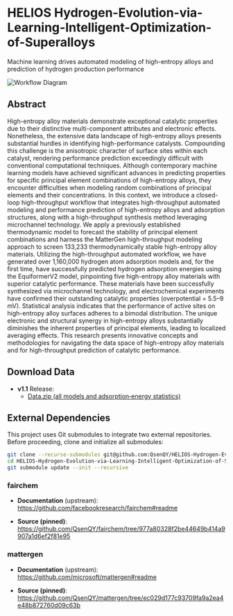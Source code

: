 # HELIOS Hydrogen-Evolution-via-Learning-Intelligent-Optimization-of-Superalloys
Machine learning drives automated modeling of high-entropy alloys and prediction of hydrogen production performance

![Workflow Diagram](workflow.png)

## Abstract
High-entropy alloy materials demonstrate exceptional catalytic properties due to their distinctive multi-component attributes and electronic effects. Nonetheless, the extensive data landscape of high-entropy alloys presents substantial hurdles in identifying high-performance catalysts. Compounding this challenge is the anisotropic character of surface sites within each catalyst, rendering performance prediction exceedingly difficult with conventional computational techniques. Although contemporary machine learning models have achieved significant advances in predicting properties for specific principal element combinations of high-entropy alloys, they encounter difficulties when modeling random combinations of principal elements and their concentrations. In this context, we introduce a closed-loop high-throughput workflow that integrates high-throughput automated modeling and performance prediction of high-entropy alloys and adsorption structures, along with a high-throughput synthesis method leveraging microchannel technology. We apply a previously established thermodynamic model to forecast the stability of principal element combinations and harness the MatterGen high-throughput modeling approach to screen 133,233 thermodynamically stable high-entropy alloy materials. Utilizing the high-throughput automated workflow, we have generated over 1,160,000 hydrogen atom adsorption models and, for the first time, have successfully predicted hydrogen adsorption energies using the EquiformerV2 model, pinpointing five high-entropy alloy materials with superior catalytic performance. These materials have been successfully synthesized via microchannel technology, and electrochemical experiments have confirmed their outstanding catalytic properties (overpotential = 5.5–9 mV). Statistical analysis indicates that the performance of active sites on high-entropy alloy surfaces adheres to a bimodal distribution. The unique electronic and structural synergy in high-entropy alloys substantially diminishes the inherent properties of principal elements, leading to localized averaging effects. This research presents innovative concepts and methodologies for navigating the data space of high-entropy alloy materials and for high-throughput prediction of catalytic performance.


## Download Data


- **v1.1** Release:  
  - [Data.zip (all models and adsorption‐energy statistics)](https://github.com/QsenQY/HELIOS-Hydrogen-Evolution-via-Learning-Intelligent-Optimization-of-Superalloys-/releases/download/v1.1/Data.zip)

## External Dependencies

This project uses Git submodules to integrate two external repositories. Before proceeding, clone and initialize all submodules:

```bash
git clone --recurse-submodules git@github.com:QsenQY/HELIOS-Hydrogen-Evolution-via-Learning-Intelligent-Optimization-of-Superalloys-.git
cd HELIOS-Hydrogen-Evolution-via-Learning-Intelligent-Optimization-of-Superalloys-
git submodule update --init --recursive
```

### fairchem

- **Documentation** (upstream):  
  https://github.com/facebookresearch/fairchem#readme

- **Source (pinned)**:  
  https://github.com/QsenQY/fairchem/tree/977a80328f2be44649b414a9907a1d6ef2f81e95


### mattergen

- **Documentation** (upstream):  
  https://github.com/microsoft/mattergen#readme

- **Source (pinned)**:  
  https://github.com/QsenQY/mattergen/tree/ec029d177c93709fa9a2ea4e48b872760d09c63b
